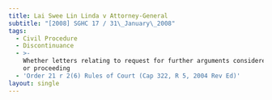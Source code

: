 ```yaml
---
title: Lai Swee Lin Linda v Attorney-General
subtitle: "[2008] SGHC 17 / 31\_January\_2008"
tags:
  - Civil Procedure
  - Discontinuance
  - >-
    Whether letters relating to request for further arguments considered a step
    or proceeding
  - 'Order 21 r 2(6) Rules of Court (Cap 322, R 5, 2004 Rev Ed)'
layout: single
---
```



